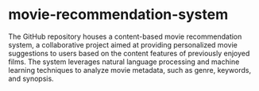 # movie-recommendation-system
The GitHub repository houses a content-based movie recommendation system, a collaborative project aimed at providing personalized movie suggestions to users based on the content features of previously enjoyed films. The system leverages natural language processing and machine learning techniques to analyze movie metadata, such as genre, keywords, and synopsis. 
